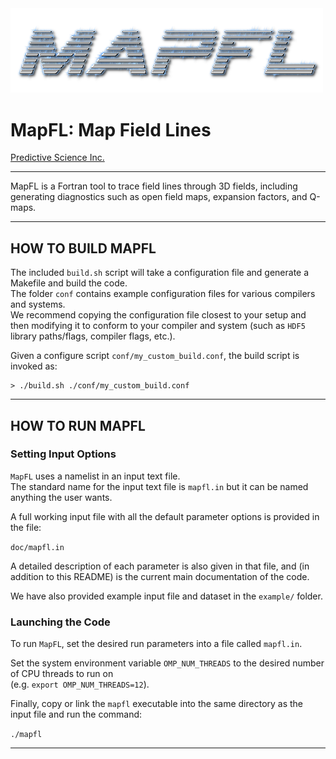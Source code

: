 <img width=500 src="doc/mapfl_logo.png" alt="MapFL" />  
  
# MapFL: Map Field Lines  

[Predictive Science Inc.](https://www.predsci.com)  
 
--------------------------------  
  
MapFL is a Fortran tool to trace field lines through 3D fields, including generating diagnostics such as open field maps, expansion factors, and Q-maps.

--------------------------------  
   
## HOW TO BUILD MAPFL
  
The included `build.sh` script will take a configuration file and generate a Makefile and build the code.  
The folder `conf` contains example configuration files for various compilers and systems.  
We recommend copying the configuration file closest to your setup and then modifying it to conform to your compiler and system (such as `HDF5` library paths/flags, compiler flags, etc.).  
  
Given a configure script `conf/my_custom_build.conf`, the build script is invoked as:  
```
> ./build.sh ./conf/my_custom_build.conf
```

--------------------------------  

## HOW TO RUN MAPFL
  
### Setting Input Options  
  
`MapFL` uses a namelist in an input text file.  
The standard name for the input text file is `mapfl.in` but it can be named anything the user wants.
  
A full working input file with all the default parameter options is provided in the file:  
  
`doc/mapfl.in`  
   
A detailed description of each parameter is also given in that file, and (in addition to this README) is the current main documentation of the code.  
  
We have also provided example input file and dataset in the `example/` folder.  

### Launching the Code ###
    
To run `MapFL`, set the desired run parameters into a file called  `mapfl.in`.  

Set the system environment variable `OMP_NUM_THREADS` to the desired number of CPU threads to run on  
(e.g. `export OMP_NUM_THREADS=12`).  

Finally, copy or link the `mapfl` executable into the same directory as the input file and run the command:  
  
`./mapfl`  

--------------------------------




